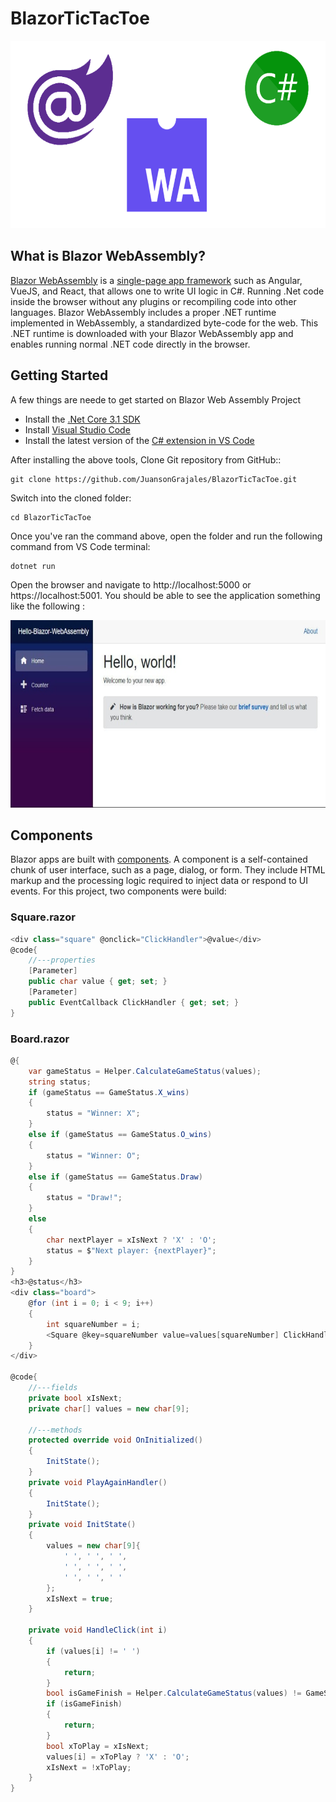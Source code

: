 # BlazorTicTacToe
<img src="Assets/BlazorWebAssemblyC.png" height=300>

## What is Blazor WebAssembly?
[Blazor WebAssembly](https://docs.microsoft.com/en-us/aspnet/core/blazor/?view=aspnetcore-3.1#:~:text=Blazor%20WebAssembly%20is%20a%20single-page%20app%20%28SPA%29%20framework,in%20all%20modern%20web%20browsers%2C%20including%20mobile%20browsers.) is a [single-page app framework](https://docs.microsoft.com/en-us/dotnet/architecture/modern-web-apps-azure/choose-between-traditional-web-and-single-page-apps) such as Angular, VueJS, and React, that allows one to write UI logic in C#. Running .Net code inside the browser without any plugins or recompiling code into other languages. Blazor WebAssembly includes a proper .NET runtime implemented in WebAssembly, a standardized byte-code for the web. This .NET runtime is downloaded with your Blazor WebAssembly app and enables running normal .NET code directly in the browser.

## Getting Started
A few things are neede to get started on Blazor Web Assembly Project
* Install the [.Net Core 3.1 SDK](https://dotnet.microsoft.com/download/dotnet-core/3.1)
* Install [Visual Studio Code](https://code.visualstudio.com/)
* Install the latest version of the [C# extension in VS Code](https://marketplace.visualstudio.com/items?itemName=ms-dotnettools.csharp)

After installing the above tools, Clone Git repository from GitHub::
```
git clone https://github.com/JuansonGrajales/BlazorTicTacToe.git
```
Switch into the cloned folder:
```
cd BlazorTicTacToe
```
Once you've ran the command above, open the folder and run the following command from VS Code terminal:
```
dotnet run
```
Open the browser and navigate to http://localhost:5000 or https://localhost:5001. You should be able to see the application something like the following :

<img src="Assets/blazorIndex.jpg" height=300>

## Components
Blazor apps are built with [components](https://docs.microsoft.com/en-us/aspnet/core/blazor/components/?view=aspnetcore-3.1#:~:text=Blazor%20apps%20are%20built%20using%20components.%20A%20component,to%20UI%20events.%20Components%20are%20flexible%20and%20lightweight.). A component is a self-contained chunk of user interface, such as a page, dialog, or form. They include HTML markup and the processing logic required to inject data or respond to UI events. For this project, two components were build:

### Square.razor

```C#
<div class="square" @onclick="ClickHandler">@value</div>
@code{
    //---properties
    [Parameter]
    public char value { get; set; }
    [Parameter]
    public EventCallback ClickHandler { get; set; }
}
```

### Board.razor

```C#
@{
    var gameStatus = Helper.CalculateGameStatus(values);
    string status;
    if (gameStatus == GameStatus.X_wins)
    {
        status = "Winner: X";
    }
    else if (gameStatus == GameStatus.O_wins)
    {
        status = "Winner: O";
    }
    else if (gameStatus == GameStatus.Draw)
    {
        status = "Draw!";
    }
    else
    {
        char nextPlayer = xIsNext ? 'X' : 'O';
        status = $"Next player: {nextPlayer}";
    }
}
<h3>@status</h3>
<div class="board">
    @for (int i = 0; i < 9; i++)
    {
        int squareNumber = i;
        <Square @key=squareNumber value=values[squareNumber] ClickHandler="@(() => HandleClick(squareNumber))" />
    }
</div>

@code{
    //---fields
    private bool xIsNext;
    private char[] values = new char[9];

    //---methods
    protected override void OnInitialized()
    {
        InitState();
    }
    private void PlayAgainHandler()
    {
        InitState();
    }
    private void InitState()
    {
        values = new char[9]{
            ' ', ' ', ' ',
            ' ', ' ', ' ',
            ' ', ' ', ' '
        };
        xIsNext = true;
    }

    private void HandleClick(int i)
    {
        if (values[i] != ' ')
        {
            return;
        }
        bool isGameFinish = Helper.CalculateGameStatus(values) != GameStatus.NotYetFinished;
        if (isGameFinish)
        {
            return;
        }
        bool xToPlay = xIsNext;
        values[i] = xToPlay ? 'X' : 'O';
        xIsNext = !xToPlay;
    }
}
```

